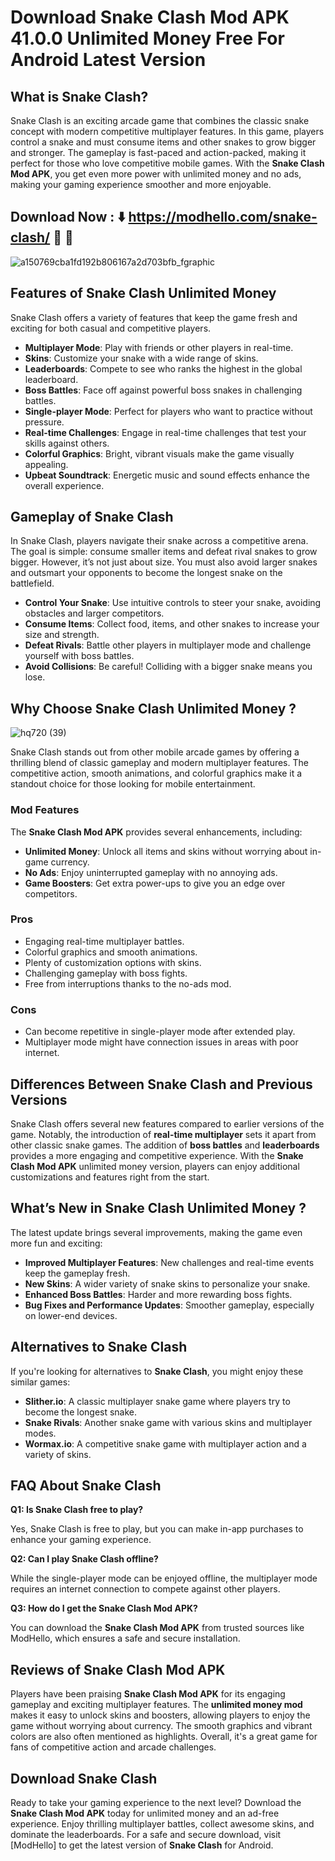 # Download Snake Clash Mod APK 41.0.0 Unlimited Money Free For Android Latest Version

## What is Snake Clash?

Snake Clash is an exciting arcade game that combines the classic snake concept with modern competitive multiplayer features. In this game, players control a snake and must consume items and other snakes to grow bigger and stronger. The gameplay is fast-paced and action-packed, making it perfect for those who love competitive mobile games. With the **Snake Clash Mod APK**, you get even more power with unlimited money and no ads, making your gaming experience smoother and more enjoyable.


## Download Now : ⬇️ https://modhello.com/snake-clash/ 🐍 📲
![a150769cba1fd192b806167a2d703bfb_fgraphic](https://github.com/user-attachments/assets/ed47b17d-563e-4571-8676-a85b516a024e)


## Features of Snake Clash Unlimited Money

Snake Clash offers a variety of features that keep the game fresh and exciting for both casual and competitive players.

- **Multiplayer Mode**: Play with friends or other players in real-time.
- **Skins**: Customize your snake with a wide range of skins.
- **Leaderboards**: Compete to see who ranks the highest in the global leaderboard.
- **Boss Battles**: Face off against powerful boss snakes in challenging battles.
- **Single-player Mode**: Perfect for players who want to practice without pressure.
- **Real-time Challenges**: Engage in real-time challenges that test your skills against others.
- **Colorful Graphics**: Bright, vibrant visuals make the game visually appealing.
- **Upbeat Soundtrack**: Energetic music and sound effects enhance the overall experience.

## Gameplay of Snake Clash

In Snake Clash, players navigate their snake across a competitive arena. The goal is simple: consume smaller items and defeat rival snakes to grow bigger. However, it’s not just about size. You must also avoid larger snakes and outsmart your opponents to become the longest snake on the battlefield. 

- **Control Your Snake**: Use intuitive controls to steer your snake, avoiding obstacles and larger competitors.
- **Consume Items**: Collect food, items, and other snakes to increase your size and strength.
- **Defeat Rivals**: Battle other players in multiplayer mode and challenge yourself with boss battles.
- **Avoid Collisions**: Be careful! Colliding with a bigger snake means you lose.

## Why Choose Snake Clash Unlimited Money ?

![hq720 (39)](https://github.com/user-attachments/assets/93eeaa6b-0cc7-4aa9-8e23-4f9981779d57)


Snake Clash stands out from other mobile arcade games by offering a thrilling blend of classic gameplay and modern multiplayer features. The competitive action, smooth animations, and colorful graphics make it a standout choice for those looking for mobile entertainment.

### Mod Features

The **Snake Clash Mod APK** provides several enhancements, including:

- **Unlimited Money**: Unlock all items and skins without worrying about in-game currency.
- **No Ads**: Enjoy uninterrupted gameplay with no annoying ads.
- **Game Boosters**: Get extra power-ups to give you an edge over competitors.

### Pros

- Engaging real-time multiplayer battles.
- Colorful graphics and smooth animations.
- Plenty of customization options with skins.
- Challenging gameplay with boss fights.
- Free from interruptions thanks to the no-ads mod.

### Cons

- Can become repetitive in single-player mode after extended play.
- Multiplayer mode might have connection issues in areas with poor internet.

## Differences Between Snake Clash and Previous Versions

Snake Clash offers several new features compared to earlier versions of the game. Notably, the introduction of **real-time multiplayer** sets it apart from other classic snake games. The addition of **boss battles** and **leaderboards** provides a more engaging and competitive experience. With the **Snake Clash Mod APK** unlimited money version, players can enjoy additional customizations and features right from the start.

## What’s New in Snake Clash Unlimited Money ? 

The latest update brings several improvements, making the game even more fun and exciting:

- **Improved Multiplayer Features**: New challenges and real-time events keep the gameplay fresh.
- **New Skins**: A wider variety of snake skins to personalize your snake.
- **Enhanced Boss Battles**: Harder and more rewarding boss fights.
- **Bug Fixes and Performance Updates**: Smoother gameplay, especially on lower-end devices.

## Alternatives to Snake Clash

If you're looking for alternatives to **Snake Clash**, you might enjoy these similar games:

- **Slither.io**: A classic multiplayer snake game where players try to become the longest snake.
- **Snake Rivals**: Another snake game with various skins and multiplayer modes.
- **Wormax.io**: A competitive snake game with multiplayer action and a variety of skins.

## FAQ About Snake Clash

**Q1: Is Snake Clash free to play?**

Yes, Snake Clash is free to play, but you can make in-app purchases to enhance your gaming experience.

**Q2: Can I play Snake Clash offline?**

While the single-player mode can be enjoyed offline, the multiplayer mode requires an internet connection to compete against other players.

**Q3: How do I get the Snake Clash Mod APK?**

You can download the **Snake Clash Mod APK** from trusted sources like ModHello, which ensures a safe and secure installation.

## Reviews of Snake Clash Mod APK

Players have been praising **Snake Clash Mod APK** for its engaging gameplay and exciting multiplayer features. The **unlimited money mod** makes it easy to unlock skins and boosters, allowing players to enjoy the game without worrying about currency. The smooth graphics and vibrant colors are also often mentioned as highlights. Overall, it's a great game for fans of competitive action and arcade challenges.

## Download Snake Clash

Ready to take your gaming experience to the next level? Download the **Snake Clash Mod APK** today for unlimited money and an ad-free experience. Enjoy thrilling multiplayer battles, collect awesome skins, and dominate the leaderboards. For a safe and secure download, visit [ModHello] to get the latest version of **Snake Clash** for Android.
